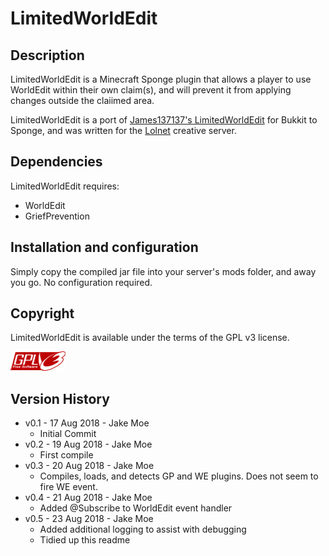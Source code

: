 # LimitedWorldEdit

## Description

LimitedWorldEdit is a Minecraft Sponge plugin that allows a player to use WorldEdit within their own claim(s), and will prevent it from applying changes outside the claiimed area.

LimitedWorldEdit is a port of [James137137's LimitedWorldEdit](https://github.com/James137137/LimitedWorldEdit) for Bukkit to Sponge, and was written for the [Lolnet](https://www.lolnet.co.nz) creative server.

## Dependencies

LimitedWorldEdit requires:
* WorldEdit
* GriefPrevention

## Installation and configuration

Simply copy the compiled jar file into your server's mods folder, and away you go. No configuration required.

## Copyright

LimitedWorldEdit is available under the terms of the GPL v3 license.

![GPLv3 Logo](gplv3-88x31.png)

## Version History
* v0.1 - 17 Aug 2018 - Jake Moe
  * Initial Commit
* v0.2 - 19 Aug 2018 - Jake Moe
  * First compile
* v0.3 - 20 Aug 2018 - Jake Moe
  * Compiles, loads, and detects GP and WE plugins. Does not seem to fire WE event.
* v0.4 - 21 Aug 2018 - Jake Moe
  * Added @Subscribe to WorldEdit event handler
* v0.5 - 23 Aug 2018 - Jake Moe
  * Added additional logging to assist with debugging
  * Tidied up this readme